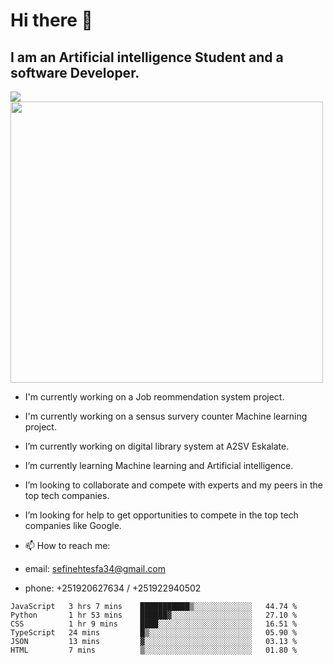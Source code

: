 # Hi there 👋
## I am an Artificial intelligence Student and a software Developer.
<img src = "https://github-readme-stats.vercel.app/api?username=sefinehtesfa34&&show_icons=true&title_color=ffffff&icon_color=bb2acf&text_color=daf7dc&bg_color=151515"/>
<img src="https://wakatime.com/share/@sefinehtesfa34/ae9674e3-b462-4438-9120-52fc3d0ffbbb.png" width ="500" height = "450"/>

- I'm currently working on a Job reommendation system project.
- I'm currently working on a sensus survery counter Machine learning project.
-  I’m currently working on digital library system at A2SV Eskalate.
-  I’m currently learning Machine learning and Artificial intelligence.
-  I’m looking to collaborate and compete with experts and my peers in the top tech companies.
-  I’m looking for help to get opportunities to compete in the top tech companies like Google.

- 📫 How to reach me: 
- email: sefinehtesfa34@gmail.com
- phone: +251920627634 / +251922940502
<!--START_SECTION:waka-->

```text
JavaScript   3 hrs 7 mins    ███████████▒░░░░░░░░░░░░░   44.74 %
Python       1 hr 53 mins    ██████▓░░░░░░░░░░░░░░░░░░   27.10 %
CSS          1 hr 9 mins     ████░░░░░░░░░░░░░░░░░░░░░   16.51 %
TypeScript   24 mins         █▒░░░░░░░░░░░░░░░░░░░░░░░   05.90 %
JSON         13 mins         ▓░░░░░░░░░░░░░░░░░░░░░░░░   03.13 %
HTML         7 mins          ▒░░░░░░░░░░░░░░░░░░░░░░░░   01.80 %
```

<!--END_SECTION:waka-->
